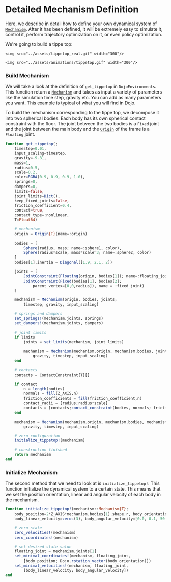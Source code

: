 # Detailed Mechanism Definition
Here, we describe in detail how to define your own dynamical system of [`Mechanism`](@ref). After it has been defined, it will be extremely easy to simulate it, control it, perform trajectory optimization on it, or even policy optimization.

We're going to build a tippe top:


```@raw html
<img src="../assets/tippetop_real.gif" width="300"/>
```

```@raw html
<img src="../assets/animations/tippetop.gif" width="300"/>
```

### Build Mechanism

We will take a look at the definition of `get_tippetop` in `DojoEnvironments`. This function return a [`Mechanism`](@ref) and takes as input a variety of parameters like the simulation time step, gravity etc. You can add as many parameters you want. This example is typical of what you will find in Dojo.

To build the mechanism corresponding to the tippe top, we decompose it into two spherical bodies. Each body has its own spherical contact constraint with the floor. The joint between the two bodies is a `Fixed` joint and the joint between the main body and the [`Origin`](@ref) of the frame is a `Floating` joint.

```julia
function get_tippetop(;
    timestep=0.01,
    input_scaling=timestep, 
    gravity=-9.81,
    mass=1,
    radius=0.5,
    scale=0.2,
    color=RGBA(0.9, 0.9, 0.9, 1.0),
    springs=0,
    dampers=0, 
    limits=false,
    joint_limits=Dict(),
    keep_fixed_joints=false, 
    friction_coefficient=0.4,
    contact=true,
    contact_type=:nonlinear,
    T=Float64)

    # mechanism
    origin = Origin{T}(name=:origin)
    
    bodies = [
        Sphere(radius, mass; name=:sphere1, color),
        Sphere(radius*scale, mass*scale^3; name=:sphere2, color)
    ]
    bodies[1].inertia = Diagonal([1.9, 2.1, 2])

    joints = [
        JointConstraint(Floating(origin, bodies[1]); name=:floating_joint),
        JointConstraint(Fixed(bodies[1], bodies[2];
            parent_vertex=[0,0,radius]), name = :fixed_joint)
    ]

    mechanism = Mechanism(origin, bodies, joints;
        timestep, gravity, input_scaling)

    # springs and dampers
    set_springs!(mechanism.joints, springs)
    set_dampers!(mechanism.joints, dampers)

    # joint limits    
    if limits
        joints = set_limits(mechanism, joint_limits)

        mechanism = Mechanism(mechanism.origin, mechanism.bodies, joints;
            gravity, timestep, input_scaling)
    end
    
    # contacts
    contacts = ContactConstraint{T}[]

    if contact
        n = length(bodies)
        normals = fill(Z_AXIS,n)
        friction_coefficients = fill(friction_coefficient,n)
        contact_radii = [radius;radius*scale]
        contacts = [contacts;contact_constraint(bodies, normals; friction_coefficients, contact_radii, contact_type)]
    end

    mechanism = Mechanism(mechanism.origin, mechanism.bodies, mechanism.joints, contacts;
        gravity, timestep, input_scaling)

    # zero configuration
    initialize_tippetop!(mechanism)

    # construction finished
    return mechanism
end
```

### Initialize Mechanism
The second method that we need to look at is `initialize_tippetop!`. This function initialize the dynamical system to a certain state. This means that we set the position orientation, linear and angular velocity of each body in the mechanism.


```julia
function initialize_tippetop!(mechanism::Mechanism{T};
    body_position=2*Z_AXIS*mechanism.bodies[1].shape.r, body_orientation=one(Quaternion),
    body_linear_velocity=zeros(3), body_angular_velocity=[0.0, 0.1, 50.0]) where T

    # zero state
    zero_velocities!(mechanism)
    zero_coordinates!(mechanism)

    # set desired state value 
    floating_joint = mechanism.joints[1]
    set_minimal_coordinates!(mechanism, floating_joint, 
        [body_position; Dojo.rotation_vector(body_orientation)])
    set_minimal_velocities!(mechanism, floating_joint, 
        [body_linear_velocity; body_angular_velocity])
end
```
